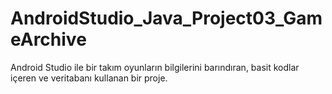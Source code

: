 # AndroidStudio_Java_Project03_GameArchive
 Android Studio ile bir takım oyunların bilgilerini barındıran, basit kodlar içeren ve veritabanı kullanan bir proje.
